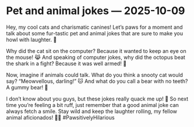 # Pet and animal jokes — 2025-10-09

Hey, my cool cats and charismatic canines! Let’s paws for a moment and talk about some fur-tastic pet and animal jokes that are sure to make you howl with laughter. 🐾

Why did the cat sit on the computer? Because it wanted to keep an eye on the mouse! 😹 And speaking of computer jokes, why did the octopus beat the shark in a fight? Because it was well armed! 🐙

Now, imagine if animals could talk. What do you think a snooty cat would say? “Meowvellous, darling!” 🐱 And what do you call a bear with no teeth? A gummy bear! 🐻

I don’t know about you guys, but these jokes really quack me up! 🦆 So next time you’re feeling a bit ruff, just remember that a good animal joke can always fetch a smile. Stay wild and keep the laughter rolling, my fellow animal aficionados! 🦁✨ #PawsitivelyHilarious